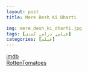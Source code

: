 ```yaml
---
layout: post
title: Mere Desh Ki Dharti

img: mere_desh_ki_dharti.jpg
tags: [فیلم, درام, کمدی]
categories: [فیلم]
---
```


[imdb](https://www.imdb.com/title/tt12484724/)  
[RottenTomatoes](https://www.rottentomatoes.com/m/mere_desh_ki_dharti)